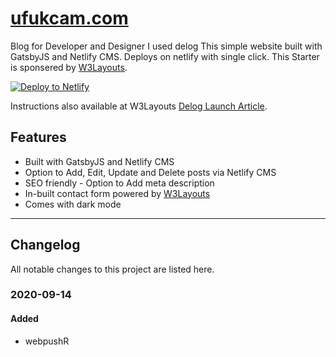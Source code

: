 
# [ufukcam.com](http://ufukcam.com "ufukcam.com")
Blog for Developer and Designer I used delog This simple website built with GatsbyJS and Netlify CMS. Deploys on netlify with single click. This Starter is sponsered by [W3Layouts](https://w3layouts.com).

[![Deploy to Netlify](https://www.netlify.com/img/deploy/button.svg)](https://app.netlify.com/start/deploy?repository=https://github.com/W3Layouts/gatsby-starter-delog)


Instructions also available at W3Layouts [Delog Launch Article](https://w3layouts.com/articles/delog-gatsby-starter-netlify-cms/).

## Features
- Built with GatsbyJS and Netlify CMS
- Option to Add, Edit, Update and Delete posts via Netlify CMS
- SEO friendly - Option to Add meta description
- In-built contact form powered by [W3Layouts](https://w3layouts.com) 
- Comes with dark mode

---

## Changelog
All notable changes to this project are listed here.

###  2020-09-14
#### Added
- webpushR
